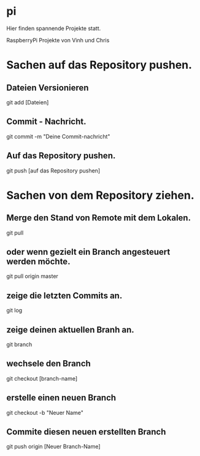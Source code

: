 # pi

Hier finden spannende Projekte statt.

RaspberryPi Projekte von Vinh und Chris


# Sachen auf das Repository pushen.

## Dateien Versionieren 
git add [Dateien]

## Commit - Nachricht. 
git commit -m "Deine Commit-nachricht"

## Auf das Repository pushen.
git push [auf das Repository pushen]


# Sachen von dem Repository ziehen.

## Merge den Stand von Remote mit dem Lokalen.
git pull 


## oder wenn gezielt ein Branch angesteuert werden möchte.
git pull origin master


## zeige die letzten Commits an.
git log

## zeige deinen aktuellen Branh an.
git branch

## wechsele den Branch
git checkout [branch-name]

## erstelle einen neuen Branch
git checkout -b "Neuer Name"

## Commite diesen neuen erstellten Branch
git push origin [Neuer Branch-Name] 
